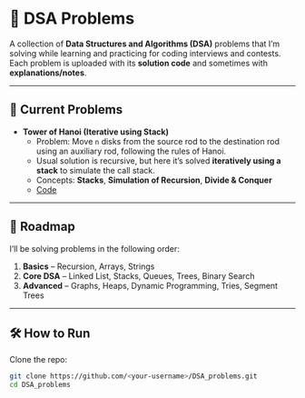 # 🧩 DSA Problems

A collection of **Data Structures and Algorithms (DSA)** problems that I’m solving while learning and practicing for coding interviews and contests.  
Each problem is uploaded with its **solution code** and sometimes with **explanations/notes**.

---

## 📂 Current Problems

- **Tower of Hanoi (Iterative using Stack)**  
  - Problem: Move `n` disks from the source rod to the destination rod using an auxiliary rod, following the rules of Hanoi.  
  - Usual solution is recursive, but here it’s solved **iteratively using a stack** to simulate the call stack.  
  - Concepts: **Stacks**, **Simulation of Recursion**, **Divide & Conquer**  
  - [Code](./Hanoi.py) 

---

## 🚀 Roadmap
I’ll be solving problems in the following order:
1. **Basics** – Recursion, Arrays, Strings  
2. **Core DSA** – Linked List, Stacks, Queues, Trees, Binary Search  
3. **Advanced** – Graphs, Heaps, Dynamic Programming, Tries, Segment Trees  

---

## 🛠️ How to Run
Clone the repo:
```bash
git clone https://github.com/<your-username>/DSA_problems.git
cd DSA_problems
